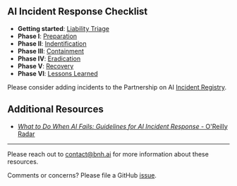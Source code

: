 ## AI Incident Response Checklist

* **Getting started**: [Liability Triage]()
* **Phase I**: [Preparation]()
* **Phase II**: [Indentification]()
* **Phase III**: [Containment]()
* **Phase IV**: [Eradication]()
* **Phase V**: [Recovery]()
* **Phase VI**: [Lessons Learned]()


Please consider adding incidents to the Partnership on AI [Incident Registry](http://aiid.partnershiponai.org/).

## Additional Resources

* [*What to Do When AI Fails: Guidelines for AI Incident Response* - O'Reilly Radar](https://www.oreilly.com/radar/what-to-do-when-ai-fails/)

***

Please reach out to [contact@bnh.ai](mailto:contact@bnh.ai) for more information about these resources.


Comments or concerns? Please file a GitHub [issue](https://github.com/bnh-ai/resources/issues/new).
